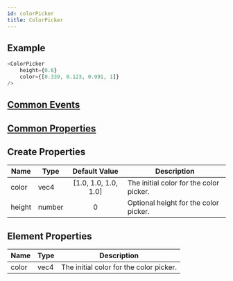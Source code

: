 ```yaml
---
id: colorPicker
title: ColorPicker
---
```


## Example

```javascript
<ColorPicker
    height={0.6}
    color={[0.339, 0.123, 0.991, 1]}
/>
```

## [Common Events](../types/Events.md)

## [Common Properties](../types/Properties.md)

## Create Properties

| Name   | Type   |    Default Value     | Description                             |
| ------ | ------ | :------------------: | --------------------------------------- |
| color  | vec4   | [1.0, 1.0, 1.0, 1.0] | The initial color for the color picker. |
| height | number |          0           | Optional height for the color picker.   |

## Element Properties

| Name  | Type   | Description                             |
| :---- | :----- | --------------------------------------- |
| color | vec4   | The initial color for the color picker. |
